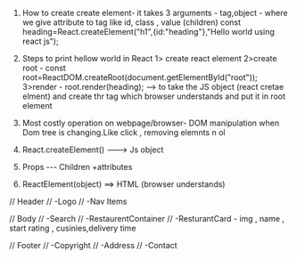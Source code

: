 1. How to create create element-
   it takes 3 arguments - tag,object - where we give attribute to tag like id, class , value (children)
   const heading=React.createElement("h1",{id:"heading"},"Hello world using react js");

2. Steps to print hellow world in React
   1> create react element
   2>create root - const root=ReactDOM.createRoot(document.getElementById("root"));
   3>render - root.render(heading); --> to take the JS object (react cretae elment) and create thr tag which browser understands and put it in root element

3. Most costly operation on webpage/browser- DOM manipulation when Dom tree is changing.Like click , removing elemnts n ol

4. React.createElement() ---> Js object

5. Props --- Children +attributes

6. ReactElement(object) ==> HTML (browser understands)

// Header
// -Logo
// -Nav Items

// Body
// -Search
// -RestaurentContainer
// -ResturantCard - img , name , start rating , cusinies,delivery time

// Footer
// -Copyright
// -Address
// -Contact
